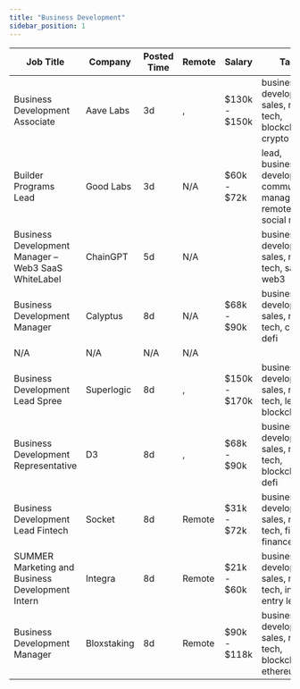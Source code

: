 ```yaml
---
title: "Business Development"
sidebar_position: 1
---
```


| Job Title | Company | Posted Time | Remote | Salary | Tags | Apply Link |
|-----------|---------|-------------|--------|--------|------|------------|
| Business Development Associate | Aave Labs | 3d | , | $130k - $150k | business development, sales, non tech, blockchain, crypto | [Apply](https://web3.career/business-development-associate-avara/139109) |
| Builder Programs Lead | Good Labs | 3d | N/A | $60k - $72k | lead, business development, community manager, remote, social media | [Apply](https://web3.career/builder-programs-lead-good-labs/139108) |
| Business Development Manager – Web3 SaaS WhiteLabel | ChainGPT | 5d | N/A |  | business development, sales, non tech, saas, web3 | [Apply](https://web3.career/business-development-manager-web3-saas-white-label-chaingpt/136080) |
| Business Development Manager | Calyptus | 8d | N/A | $68k - $90k | business development, sales, non tech, crypto, defi | [Apply](https://web3.career/business-development-manager-calyptus/138986) |
| N/A | N/A | N/A | N/A |  |  | [Apply](https://web3.career/metana) |
| Business Development Lead Spree | Superlogic | 8d | , | $150k - $170k | business development, sales, non tech, lead, blockchain | [Apply](https://web3.career/business-development-lead-spree-superlogic/138981) |
| Business Development Representative | D3 | 8d | , | $68k - $90k | business development, sales, non tech, blockchain, defi | [Apply](https://web3.career/business-development-representative-d3/138980) |
| Business Development Lead Fintech | Socket | 8d | Remote | $31k - $72k | business development, sales, non tech, fintech, finance | [Apply](https://web3.career/business-development-lead-fintech-socket/138918) |
| SUMMER Marketing and Business Development Intern | Integra | 8d | Remote | $21k - $60k | business development, sales, non tech, intern, entry level | [Apply](https://web3.career/summer-marketing-and-business-development-intern-integra/95750) |
| Business Development Manager | Bloxstaking | 8d | Remote | $90k - $118k | business development, sales, non tech, blockchain, ethereum | [Apply](https://web3.career/business-development-manager-bloxstaking/138528) |
